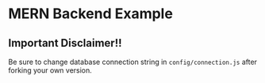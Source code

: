 # MERN Backend Example

## Important Disclaimer!!
Be sure to change database connection string in ```config/connection.js``` after forking your own version.